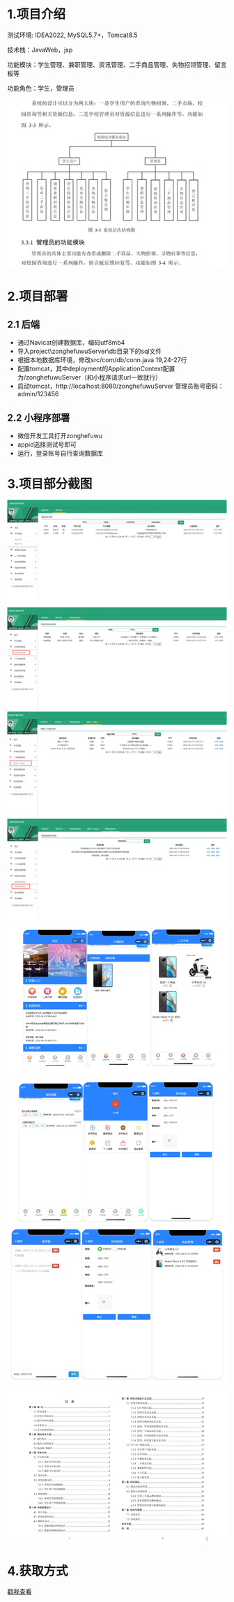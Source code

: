 # 1.项目介绍
测试环境: IDEA2022, MySQL5.7+，Tomcat8.5

技术栈：JavaWeb，jsp

功能模块：学生管理、兼职管理、资讯管理、二手商品管理、失物招领管理、留言板等

功能角色：学生，管理员

![输入图片说明](9.png)

# 2.项目部署
## 2.1 后端
- 通过Navicat创建数据库，编码utf8mb4
- 导入project\zonghefuwuServer\db目录下的sql文件
- 根据本地数据库环境，修改src/com/db/conn.java  19,24-27行
- 配置tomcat，其中deployment的ApplicationContext配置为/zonghefuwuServer（和小程序请求url一致就行）
- 启动tomcat，http://localhost:8080/zonghefuwuServer 管理员账号密码： admin/123456
## 2.2 小程序部署
- 微信开发工具打开zonghefuwu
- appid选择测试号即可
- 运行，登录账号自行查询数据库
# 3.项目部分截图
![输入图片说明](1.png)
![输入图片说明](2.png)
![输入图片说明](3.png)
![输入图片说明](4.png)
![输入图片说明](5.png)
![输入图片说明](6.png)
![输入图片说明](7.png)
![输入图片说明](8.png)
# 4.获取方式
[戳我查看](https://gitee.com/aven999/mall)     